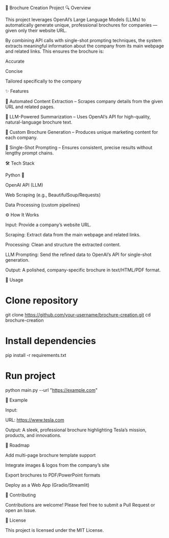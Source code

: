 📄 Brochure Creation Project
🔍 Overview

This project leverages OpenAI’s Large Language Models (LLMs) to automatically generate unique, professional brochures for companies — given only their website URL.

By combining API calls with single-shot prompting techniques, the system extracts meaningful information about the company from its main webpage and related links. This ensures the brochure is:

Accurate

Concise

Tailored specifically to the company

✨ Features

🚀 Automated Content Extraction – Scrapes company details from the given URL and related pages.

🤖 LLM-Powered Summarization – Uses OpenAI’s API for high-quality, natural-language brochure text.

🎨 Custom Brochure Generation – Produces unique marketing content for each company.

🔄 Single-Shot Prompting – Ensures consistent, precise results without lengthy prompt chains.

🛠️ Tech Stack

Python 🐍

OpenAI API (LLM)

Web Scraping (e.g., BeautifulSoup/Requests)

Data Processing (custom pipelines)

⚙️ How It Works

Input: Provide a company’s website URL.

Scraping: Extract data from the main webpage and related links.

Processing: Clean and structure the extracted content.

LLM Prompting: Send the refined data to OpenAI’s API for single-shot generation.

Output: A polished, company-specific brochure in text/HTML/PDF format.

🚀 Usage
# Clone repository
git clone https://github.com/your-username/brochure-creation.git
cd brochure-creation

# Install dependencies
pip install -r requirements.txt

# Run project
python main.py --url "https://example.com"

📌 Example

Input:

URL: https://www.tesla.com


Output:
A sleek, professional brochure highlighting Tesla’s mission, products, and innovations.

📅 Roadmap

 Add multi-page brochure template support

 Integrate images & logos from the company’s site

 Export brochures to PDF/PowerPoint formats

 Deploy as a Web App (Gradio/Streamlit)

🤝 Contributing

Contributions are welcome! Please feel free to submit a Pull Request or open an Issue.

📜 License

This project is licensed under the MIT License.

